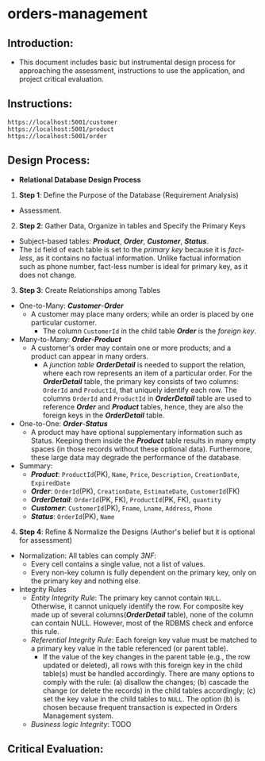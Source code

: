 # orders-management

## Introduction:
* This document includes basic but instrumental design process for approaching the assessment, instructions to use the application, and project critical evaluation.

## Instructions:
```
https://localhost:5001/customer
https://localhost:5001/product
https://localhost:5001/order
```

## Design Process:
* **Relational Database Design Process**
1. **Step 1**: Define the Purpose of the Database (Requirement Analysis)
* Assessment.

2. **Step 2**: Gather Data, Organize in tables and Specify the Primary Keys
* Subject-based tables: ***Product***, ***Order***, ***Customer***, ***Status***.
* The `Id` field of each table is set to the *primary key* because it is *fact-less*, as it contains no factual information. Unlike factual information such as phone number, fact-less number is ideal for primary key, as it does not change.

3. **Step 3**: Create Relationships among Tables
* One-to-Many: ***Customer***-***Order*** 
  * A customer may place many orders; while an order is placed by one particular customer.
    * The column `CustomerId` in the child table ***Order*** is the *foreign key*.
* Many-to-Many: ***Order***-***Product***
  * A customer's order may contain one or more products; and a product can appear in many orders.
    * A *junction table* ***OrderDetail*** is needed to support the relation, where each row represents an item of a particular order. For the ***OrderDetail*** table, the primary key consists of two columns: `OrderId` and `ProductId`, that uniquely identify each row. The columns `OrderId` and `ProductId` in ***OrderDetail*** table are used to reference ***Order*** and ***Product*** tables, hence, they are also the foreign keys in the ***OrderDetail*** table.
* One-to-One: ***Order***-***Status***
  * A product may have optional supplementary information such as Status. Keeping them inside the ***Product*** table results in many empty spaces (in those records without these optional data). Furthermore, these large data may degrade the performance of the database.
* Summary:
  * ***Product***: `ProductId`(PK), `Name`, `Price`, `Description`, `CreationDate`, `ExpiredDate`
  * ***Order***: `OrderId`(PK), `CreationDate`, `EstimateDate`, `CustomerId`(FK)
  * ***OrderDetail***: `OrderId`(PK, FK), `ProductId`(PK, FK), `quantity`
  * ***Customer***: `CustomerId`(PK), `Fname`, `Lname`, `Address`, `Phone` 
  * ***Status***: `OrderId`(PK), `Name`
  
4. **Step 4**: Refine & Normalize the Designs (Author's belief but it is optional for assessment)
* Normalization: All tables can comply *3NF*:
    * Every cell contains a single value, not a list of values.
    * Every non-key column is fully dependent on the primary key, only on the primary key and nothing else.
* Integrity Rules
  * *Entity Integrity Rule*: The primary key cannot contain `NULL`. Otherwise, it cannot uniquely identify the row. For composite key made up of several columns(***OrderDetail*** table), none of the column can contain NULL. However, most of the RDBMS check and enforce this rule.
  * *Referential Integrity Rule*: Each foreign key value must be matched to a primary key value in the table referenced (or parent table).
    * If the value of the key changes in the parent table (e.g., the row updated or deleted), all rows with this foreign key in the child table(s) must be handled accordingly. There are many options to comply with the rule: (a) disallow the changes; (b) cascade the change (or delete the records) in the child tables accordingly; (c) set the key value in the child tables to `NULL`. The option (b) is chosen because frequent transaction is expected in Orders Management system.
  * *Business logic Integrity*: TODO

## Critical Evaluation:
